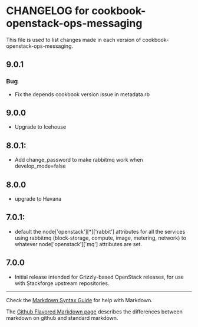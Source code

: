 # CHANGELOG for cookbook-openstack-ops-messaging

This file is used to list changes made in each version of cookbook-openstack-ops-messaging.

## 9.0.1
### Bug
* Fix the depends cookbook version issue in metadata.rb

## 9.0.0
* Upgrade to Icehouse

## 8.0.1:
* Add change_password to make rabbitmq work when develop_mode=false

## 8.0.0
* upgrade to Havana

## 7.0.1:

* default the node['openstack'][*]['rabbit'] attributes for all the services
  using rabbitmq (block-storage, compute, image, metering, network) to whatever
  node['openstack']['mq'] attributes are set.

## 7.0.0

* Initial release intended for Grizzly-based OpenStack releases,
  for use with Stackforge upstream repositories.

- - -
Check the [Markdown Syntax Guide](http://daringfireball.net/projects/markdown/syntax) for help with Markdown.

The [Github Flavored Markdown page](http://github.github.com/github-flavored-markdown/) describes the differences between markdown on github and standard markdown.
